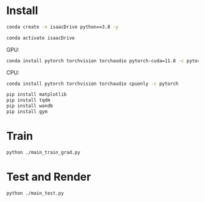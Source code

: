 # Install
```bash
conda create -n isaacDrive python==3.8 -y
```

```bash
conda activate isaacDrive
```

GPU:
```bash
conda install pytorch torchvision torchaudio pytorch-cuda=11.8 -c pytorch -c nvidia
```

CPU:
```bash
conda install pytorch torchvision torchaudio cpuonly -c pytorch
```



```bash
pip install matplotlib
pip install tqdm
pip install wandb
pip install gym
```

# Train
```bash
python ./main_train_grad.py
```

# Test and Render

```bash
python ./main_test.py
```